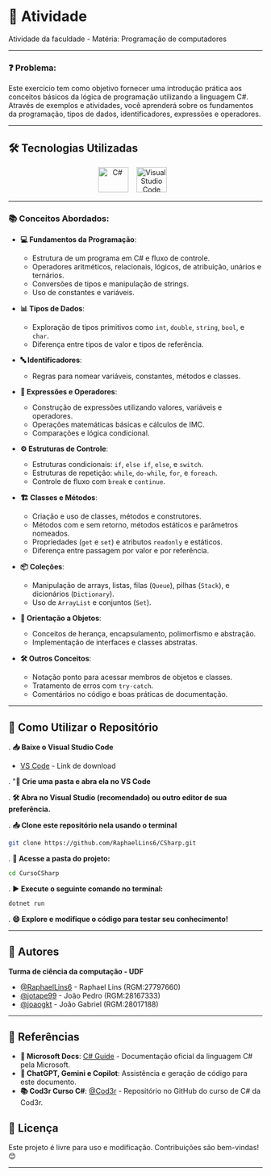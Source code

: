 # 📝 Atividade

Atividade da faculdade - Matéria: Programação de computadores

---

### ❓ Problema:
    
Este exercício tem como objetivo fornecer uma introdução prática aos conceitos básicos da lógica de programação utilizando a linguagem C#. 
Através de exemplos e atividades, você aprenderá sobre os fundamentos da programação, tipos de dados, identificadores, expressões e operadores.

---

## 🛠️ Tecnologias Utilizadas

<p align="center"> 
<img src="https://cdn.jsdelivr.net/gh/devicons/devicon/icons/csharp/csharp-original.svg" alt="C#" width="60" height="50"/> &nbsp;&nbsp; 
<img src="https://upload.wikimedia.org/wikipedia/commons/thumb/9/9a/Visual_Studio_Code_1.35_icon.svg/2048px-Visual_Studio_Code_1.35_icon.svg.png" alt="Visual Studio Code" width="60" height="50"/> &nbsp;&nbsp;

---

### 📚 Conceitos Abordados:

* **💻 Fundamentos da Programação**: 
    * Estrutura de um programa em C# e fluxo de controle.
    * Operadores aritméticos, relacionais, lógicos, de atribuição, unários e ternários.
    * Conversões de tipos e manipulação de strings.
    * Uso de constantes e variáveis.

* **📊 Tipos de Dados**: 
    * Exploração de tipos primitivos como `int`, `double`, `string`, `bool`, e `char`.
    * Diferença entre tipos de valor e tipos de referência.

* **🔤 Identificadores**: 
    * Regras para nomear variáveis, constantes, métodos e classes.

* **🧮 Expressões e Operadores**:
    * Construção de expressões utilizando valores, variáveis e operadores.
    * Operações matemáticas básicas e cálculos de IMC.
    * Comparações e lógica condicional.

* **⚙️ Estruturas de Controle**:
    * Estruturas condicionais: `if`, `else if`, `else`, e `switch`.
    * Estruturas de repetição: `while`, `do-while`, `for`, e `foreach`.
    * Controle de fluxo com `break` e `continue`.

* **🏗️ Classes e Métodos**:
    * Criação e uso de classes, métodos e construtores.
    * Métodos com e sem retorno, métodos estáticos e parâmetros nomeados.
    * Propriedades (`get` e `set`) e atributos `readonly` e estáticos.
    * Diferença entre passagem por valor e por referência.

* **📦 Coleções**:
    * Manipulação de arrays, listas, filas (`Queue`), pilhas (`Stack`), e dicionários (`Dictionary`).
    * Uso de `ArrayList` e conjuntos (`Set`).

* **🧩 Orientação a Objetos**:
    * Conceitos de herança, encapsulamento, polimorfismo e abstração.
    * Implementação de interfaces e classes abstratas.

* **🛠️ Outros Conceitos**:
    * Notação ponto para acessar membros de objetos e classes.
    * Tratamento de erros com `try-catch`.
    * Comentários no código e boas práticas de documentação.

---

## 🚀 Como Utilizar o Repositório

. **📥 Baixe o Visual Studio Code**
- [VS Code](https://code.visualstudio.com/download) - Link de download

. "**📂 Crie uma pasta e abra ela no VS Code**

. **🛠️ Abra no Visual Studio (recomendado) ou outro editor de sua preferência.**

. **📥 Clone este repositório nela usando o terminal**
```bash
git clone https://github.com/RaphaelLins6/CSharp.git
```

. **📂 Acesse a pasta do projeto:**

```bash
cd CursoCSharp
```

. **▶️ Execute o seguinte comando no terminal:**

```bash
dotnet run
```

. **😄 Explore e modifique o código para testar seu conhecimento!**

---

## 👥 Autores

**Turma de ciência da computação - UDF**
- [@RaphaelLins6](https://www.github.com/RaphaelLins6) - Raphael Lins (RGM:27797660)
- [@jotape99](https://www.github.com/jotape99) - João Pedro (RGM:28167333)
- [@joaogkt](https://www.github.com/joaogkt) - João Gabriel (RGM:28017188)

---

## 📖 Referências

* **📘 Microsoft Docs**: [C# Guide](https://docs.microsoft.com/en-us/dotnet/csharp/language-reference/) - Documentação oficial da linguagem C# pela Microsoft.
* **🤖 ChatGPT, Gemini e Copilot**: Assistência e geração de código para este documento.
* **📚 Cod3r Curso C#**: [@Cod3r](https://github.com/cod3rcursos/curso-c-sharp) - Repositório no GitHub do curso de C# da Cod3r.

## 📜 Licença

Este projeto é livre para uso e modificação. Contribuições são bem-vindas! 😊

---